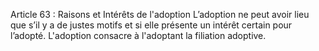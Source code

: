 Article 63 : Raisons et Intérêts de l'adoption
L’adoption ne peut avoir lieu que s’il y a de justes motifs et si elle présente un intérêt certain pour l’adopté.
L'adoption consacre à l'adoptant la filiation adoptive.